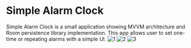 # Simple Alarm Clock
Simple Alarm Clock is a small application showing MVVM architecture and Room persistence library implementation.
This app allows user to set one-time or repeating alarms with a simple UI.
![1](https://github.com/Amberabhishek/Alarm_Clock/assets/111052560/348ce8c7-0db9-4780-88b2-2133dfc357bc)
![2](https://github.com/Amberabhishek/Alarm_Clock/assets/111052560/99707956-01e6-407e-b8c2-377c785fdd12)
![3](https://github.com/Amberabhishek/Alarm_Clock/assets/111052560/634e855a-3d86-4134-aa77-ea27aa56ce33)

